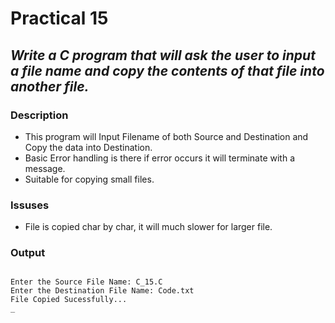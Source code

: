 # Practical 15
## _Write a C program that will ask the user to input a file name and copy the contents of that file into another file._

### Description
- This program will Input Filename of both Source and Destination and Copy the data into Destination.
- Basic Error handling is there if error occurs it will terminate with a message.
- Suitable for copying small files.  
 
### Issuses
- File is copied char by char, it will much slower for larger file.  

### Output

```

Enter the Source File Name: C_15.C
Enter the Destination File Name: Code.txt
File Copied Sucessfully...
_ 
```  

